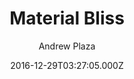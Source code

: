 ---
title: Material Bliss
github: https://github.com/insipx/material-bliss-jekyll-theme
demo: https://code.liquidthink.net
author: Andrew Plaza
ssg:
  - Jekyll
cms:
  - No Cms
date: 2016-12-29T03:27:05.000Z
description: >-
  A Material Theme for Jekyll created with React, Redux, and React-Router
  transpiled with Webpack
stale: true
disabled: false
disabled_reason: null
---